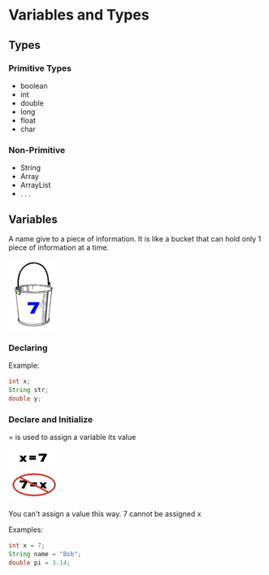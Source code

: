 # Variables and Types

## Types
### Primitive Types
* boolean
* int
* double
* long
* float
* char
### Non-Primitive
* String
* Array
* ArrayList
* . . .

## Variables
A name give to a piece of information.  It is like a bucket that can hold only 1 piece of information at a time.

<img src="bucket1.png" width=20% height=20%>

### Declaring 
Example:
```java
int x;
String str;
double y;
```

### Declare and Initialize
= is used to assign a variable its value

<img src="assign.png" width=20% height=20%>

You can't assign a value this way.  7 cannot be assigned x

Examples:
```java
int x = 7;
String name = "Bob";
double pi = 3.14;
```

